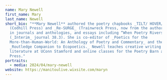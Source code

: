 ```yaml
---
name: Mary Newell
first_name: Mary
last_name: Newell
short_bio: "**Mary Newell** authored the poetry chapbooks _TILT/ HOVER/ VEER_
  (Codhill Press) and _Re-SURGE_ (Trainwreck Press, now from the author), poems
  in journals and anthologies, and essays including “When Poetry Rivers”
  (_Interim_ journal 38.3). She is co-editor of _Poetics for the
  More-than-Human-World: An Anthology of Poetry and Commentary_ and the
  _Routledge Companion to Ecopoetics._ Newell teaches creative writing and
  literature at UConn Stamford and online classes for the Poetry Barn and Chax
  Press."
portraits:
  - media: 2024/04/mary-newell
website: https://manitoulive.wixsite.com/maryn
---
```

